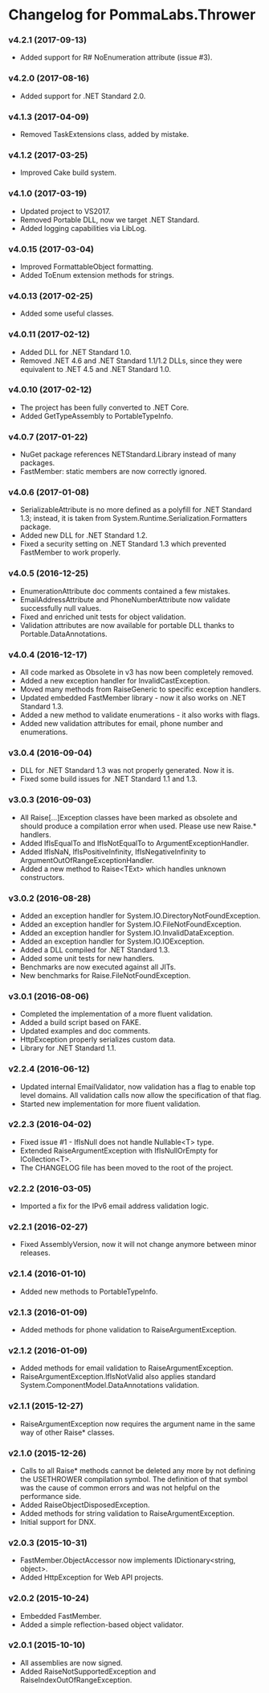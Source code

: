 # Changelog for PommaLabs.Thrower #

### v4.2.1 (2017-09-13)

* Added support for R# NoEnumeration attribute (issue #3).

### v4.2.0 (2017-08-16)

* Added support for .NET Standard 2.0.

### v4.1.3 (2017-04-09)

* Removed TaskExtensions class, added by mistake.

### v4.1.2 (2017-03-25)

* Improved Cake build system.

### v4.1.0 (2017-03-19)

* Updated project to VS2017.
* Removed Portable DLL, now we target .NET Standard.
* Added logging capabilities via LibLog.

### v4.0.15 (2017-03-04)

* Improved FormattableObject formatting.
* Added ToEnum extension methods for strings.

### v4.0.13 (2017-02-25)

* Added some useful classes.

### v4.0.11 (2017-02-12)

* Added DLL for .NET Standard 1.0.
* Removed .NET 4.6 and .NET Standard 1.1/1.2 DLLs, since they were equivalent to .NET 4.5 and .NET Standard 1.0.

### v4.0.10 (2017-02-12)

* The project has been fully converted to .NET Core.
* Added GetTypeAssembly to PortableTypeInfo.

### v4.0.7 (2017-01-22)

* NuGet package references NETStandard.Library instead of many packages.
* FastMember: static members are now correctly ignored.

### v4.0.6 (2017-01-08)

* SerializableAttribute is no more defined as a polyfill for .NET Standard 1.3; instead, it is taken from System.Runtime.Serialization.Formatters package.
* Added new DLL for .NET Standard 1.2.
* Fixed a security setting on .NET Standard 1.3 which prevented FastMember to work properly.

### v4.0.5 (2016-12-25)

* EnumerationAttribute doc comments contained a few mistakes.
* EmailAddressAttribute and PhoneNumberAttribute now validate successfully null values.
* Fixed and enriched unit tests for object validation. 
* Validation attributes are now available for portable DLL thanks to Portable.DataAnnotations.

### v4.0.4 (2016-12-17)

* All code marked as Obsolete in v3 has now been completely removed.
* Added a new exception handler for InvalidCastException.
* Moved many methods from RaiseGeneric to specific exception handlers.
* Updated embedded FastMember library - now it also works on .NET Standard 1.3.
* Added a new method to validate enumerations - it also works with flags.
* Added new validation attributes for email, phone number and enumerations.

### v3.0.4 (2016-09-04)

* DLL for .NET Standard 1.3 was not properly generated. Now it is.
* Fixed some build issues for .NET Standard 1.1 and 1.3.

### v3.0.3 (2016-09-03)

* All Raise[...]Exception classes have been marked as obsolete and should produce a compilation error when used. Please use new Raise.* handlers.
* Added IfIsEqualTo and IfIsNotEqualTo to ArgumentExceptionHandler.
* Added IfIsNaN, IfIsPositiveInfinity, IfIsNegativeInfinity to ArgumentOutOfRangeExceptionHandler.
* Added a new method to Raise&lt;TExt&gt; which handles unknown constructors.

### v3.0.2 (2016-08-28)

* Added an exception handler for System.IO.DirectoryNotFoundException.
* Added an exception handler for System.IO.FileNotFoundException.
* Added an exception handler for System.IO.InvalidDataException.
* Added an exception handler for System.IO.IOException.
* Added a DLL compiled for .NET Standard 1.3.
* Added some unit tests for new handlers.
* Benchmarks are now executed against all JITs.
* New benchmarks for Raise.FileNotFoundException.

### v3.0.1 (2016-08-06)

* Completed the implementation of a more fluent validation.
* Added a build script based on FAKE.
* Updated examples and doc comments.
* HttpException properly serializes custom data.
* Library for .NET Standard 1.1.

### v2.2.4 (2016-06-12)

* Updated internal EmailValidator, now validation has a flag to enable top level domains.
  All validation calls now allow the specification of that flag.
* Started new implementation for more fluent validation.

### v2.2.3 (2016-04-02)

* Fixed issue #1 - IfIsNull does not handle Nullable&lt;T&gt; type.
* Extended RaiseArgumentException with IfIsNullOrEmpty for ICollection&lt;T&gt;.
* The CHANGELOG file has been moved to the root of the project.

### v2.2.2 (2016-03-05)

* Imported a fix for the IPv6 email address validation logic.

### v2.2.1 (2016-02-27)

* Fixed AssemblyVersion, now it will not change anymore between minor releases.

### v2.1.4 (2016-01-10)

* Added new methods to PortableTypeInfo.

### v2.1.3 (2016-01-09)

* Added methods for phone validation to RaiseArgumentException.

### v2.1.2 (2016-01-09)

* Added methods for email validation to RaiseArgumentException.
* RaiseArgumentException.IfIsNotValid also applies standard System.ComponentModel.DataAnnotations validation.

### v2.1.1 (2015-12-27)

* RaiseArgumentException now requires the argument name in the same way of other Raise* classes.

### v2.1.0 (2015-12-26)

* Calls to all Raise* methods cannot be deleted any more by not defining the USETHROWER compilation symbol.
  The definition of that symbol was the cause of common errors and was not helpful on the performance side.
* Added RaiseObjectDisposedException.
* Added methods for string validation to RaiseArgumentException.
* Initial support for DNX.

### v2.0.3 (2015-10-31)

* FastMember.ObjectAccessor now implements IDictionary&lt;string, object&gt;.
* Added HttpException for Web API projects.

### v2.0.2 (2015-10-24)

* Embedded FastMember.
* Added a simple reflection-based object validator.

### v2.0.1 (2015-10-10)

* All assemblies are now signed.
* Added RaiseNotSupportedException and RaiseIndexOutOfRangeException.
